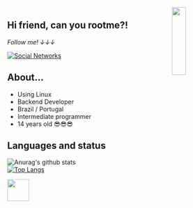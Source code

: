 <a href="https://gifer.com/en/Dtf">
    <img align="right" src="https://media.giphy.com/media/eNpP80U2AJKDn1UDhP/giphy.gif" width=25% height=20% />
  </a>
  
  ## Hi friend, can you rootme?! 
  
  <i display="inline-block">Follow me! ↓↓↓</i>
  
  [![Social Networks](https://img.shields.io/badge/Social-Networks-green)](https://linktr.ee/LucasBenvindo) 
  
  
  ## About...
  - Using Linux
  - Backend Developer
  - Brazil / Portugal 
  - Intermediate programmer
  - 14 years old 😎😎😎
  
  ## Languages and status
  
  ![Anurag's github stats](https://github-readme-stats.vercel.app/api?username=Lucas-sudo&show_icons=true&theme=dark)<br/>
  [![Top Langs](https://github-readme-stats.vercel.app/api/top-langs/?username=Lucas-sudo&show_icons=true&theme=dark)](https://github.com/anuraghazra/github-readme-stats)
  
  <img align="left" height="50" width="50" src="https://media.giphy.com/media/ksE9feSa2b4V2GYwY4/giphy.gif"></img>
